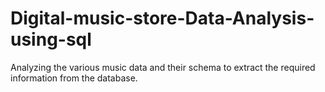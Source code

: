 # Digital-music-store-Data-Analysis-using-sql
Analyzing the various music data and their schema to extract the required information from the database.
